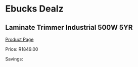 
# Ebucks Dealz
## Laminate Trimmer Industrial 500W 5YR
[Product Page](https://www.ebucks.com/web/shop/productSelected.do?prodId=1199876619&catId=336131693)

Price: R1849.00

Savings: 


	